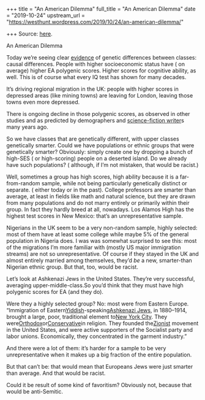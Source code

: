 +++
title = "An American Dilemma"
full_title = "An American Dilemma"
date = "2019-10-24"
upstream_url = "https://westhunt.wordpress.com/2019/10/24/an-american-dilemma/"

+++
Source: [here](https://westhunt.wordpress.com/2019/10/24/an-american-dilemma/).

An American Dilemma

Today we’re seeing clear
[evidence](https://www.nature.com/articles/s41562-019-0757-5) of genetic
differences between classes: causal differences. People with higher
socioeconomic status have ( on average) higher EA polygenic scores.
Higher scores for cognitive ability, as well. This is of course what
every IQ test has shown for many decades.

It’s driving regional migration in the UK: people with higher scores in
depressed areas (like mining towns) are leaving for London, leaving
those towns even more depressed.

There is ongoing decline in those polygenic scores, as observed in other
studies and as predicted by demographers and [science-fiction
writer](https://en.wikipedia.org/wiki/The_Marching_Morons)s many years
ago.

So we have classes that are genetically different, with upper classes
genetically smarter. Could we have populations or ethnic groups that
were genetically smarter? Obviously: simply create one by dropping a
bunch of high-SES ( or high-scoring) people on a deserted island. Do
we already have such populations? ( although, if I’m not mistaken, that
would be racist.)

Well, sometimes a group has high scores, high ability because it is a
far-from-random sample, while not being particularly genetically
distinct or separate. ( either today or in the past). College
professors are smarter than average, at least in fields like math and
natural science, but they are drawn from many populations and do not
marry entirely or primarily within their group. In fact they hardly
breed at all, nowadays. Los Alamos High has the highest test scores in
New Mexico: that’s an unrepresentative sample.

Nigerians in the UK seem to be a very non-random sample, highly
selected: most of them have at least some college while maybe 5% of the
general population in Nigeria does. I was was somewhat surprised to see
this: most of the migrations I’m more familiar with (mostly US major
immigration streams) are not so unrepresentative. Of course if they
stayed in the UK and almost entirely married among themselves, they’d
*be* a new, smarter-than Nigerian ethnic group. But that, too, would be
racist.

Let’s look at Ashkenazi Jews in the United States. They’re very
successful, averaging upper-middle-class.So you’d think that they
must have high polygenic scores for EA (and they do).

Were they a highly selected group? No: most were from Eastern Europe.
“Immigration of
Eastern[Yiddish](https://en.wikipedia.org/wiki/Yiddish "Yiddish")-speaking[Ashkenazi
Jews](https://en.wikipedia.org/wiki/Ashkenazi_Jews "Ashkenazi Jews"), in
1880–1914, brought a large, poor, traditional element to[New York
City](https://en.wikipedia.org/wiki/New_York_City "New York City"). They
were[Orthodox](https://en.wikipedia.org/wiki/Orthodox_Judaism "Orthodox Judaism")or[Conservative](https://en.wikipedia.org/wiki/Conservative_Judaism "Conservative Judaism")in
religion. They founded
the[Zionist](https://en.wikipedia.org/wiki/Zionism "Zionism") movement
in the United States, and were active supporters of the Socialist party
and labor unions. Economically, they concentrated in the garment
industry.”

And there were a lot of them: it’s harder for a sample to be very
unrepresentative when it makes up a big fraction of the entire
population.

But that can’t be: that would mean that Europeans Jews were just smarter
than average. And that would be racist.

Could it be result of some kind of favoritism? Obviously not, because
that would be anti-Semitic.



